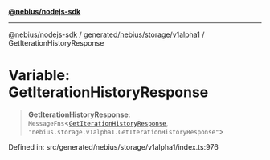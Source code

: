 [**@nebius/nodejs-sdk**](../../../../../README.md)

***

[@nebius/nodejs-sdk](../../../../../README.md) / [generated/nebius/storage/v1alpha1](../README.md) / GetIterationHistoryResponse

# Variable: GetIterationHistoryResponse

> **GetIterationHistoryResponse**: `MessageFns`\<[`GetIterationHistoryResponse`](../interfaces/GetIterationHistoryResponse.md), `"nebius.storage.v1alpha1.GetIterationHistoryResponse"`\>

Defined in: src/generated/nebius/storage/v1alpha1/index.ts:976
